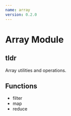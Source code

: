 ```yaml
---
name: array
version: 0.2.0
---
```


# Array Module

## tldr

Array utilities and operations.

## Functions

- filter
- map
- reduce